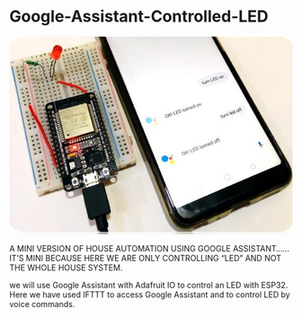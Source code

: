 # Google-Assistant-Controlled-LED

![](picture.jpg)

A MINI VERSION OF HOUSE AUTOMATION USING GOOGLE ASSISTANT…... IT’S MINI BECAUSE HERE WE ARE  ONLY CONTROLLING “LED” AND NOT THE WHOLE HOUSE SYSTEM.

we will use Google Assistant with Adafruit IO to control an LED with ESP32. Here we have used IFTTT to access Google Assistant and to control LED by voice commands. 


